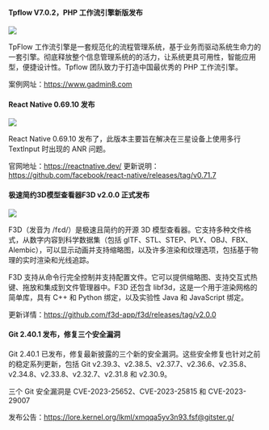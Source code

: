 #### Tpflow V7.0.2，PHP 工作流引擎新版发布

![](https://img.wendingding.vip/wx/2023042601.png)

TpFlow 工作流引擎是一套规范化的流程管理系统，基于业务而驱动系统生命力的一套引擎。彻底释放整个信息管理系统的的活力，让系统更具可用性，智能应用型，便捷设计性。Tpflow 团队致力于打造中国最优秀的 PHP 工作流引擎。

案例网址：https://www.gadmin8.com

#### React Native 0.69.10 发布

![](https://img.wendingding.vip/wx/2023042101.png)

React Native 0.69.10 发布了，此版本主要旨在解决在三星设备上使用多行 TextInput 时出现的 ANR 问题。

官网地址：https://reactnative.dev/
更新说明：https://github.com/facebook/react-native/releases/tag/v0.71.7

#### 极速简约3D模型查看器F3D v2.0.0 正式发布

![](https://img.wendingding.vip/wx/2023042602.png)

F3D（发音为 /fɛd/）是极速且简约的开源 3D 模型查看器。它支持多种文件格式，从数字内容到科学数据集（包括 glTF、STL、STEP、PLY、OBJ、FBX、Alembic），可以显示动画并支持缩略图，以及许多渲染和纹理选项，包括基于物理的实时渲染和光线追踪。

F3D 支持从命令行完全控制并支持配置文件。它可以提供缩略图、支持交互式热键、拖放和集成到文件管理器中。F3D 还包含 libf3d，这是一个用于渲染网格的简单库，具有 C++ 和 Python 绑定，以及实验性 Java 和 JavaScript 绑定。

更新详情：https://github.com/f3d-app/f3d/releases/tag/v2.0.0


#### Git 2.40.1 发布，修复三个安全漏洞

Git 2.40.1 已发布，修复最新披露的三个新的安全漏洞。这些安全修复也针对之前的稳定系列更新，包括 Git v2.39.3、v2.38.5、v2.37.7、v2.36.6、v2.35.8、v2.34.8、v2.33.8、v2.32.7、v2.31.8 和 v2.30.9。

三个 Git 安全漏洞是 CVE-2023-25652、CVE-2023-25815 和 CVE-2023-29007

发布公告：https://lore.kernel.org/lkml/xmqqa5yv3n93.fsf@gitster.g/


